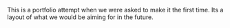 This is a portfolio attempt when we were asked to make it the first time. 
Its a layout of what we would be aiming for in the future. 


